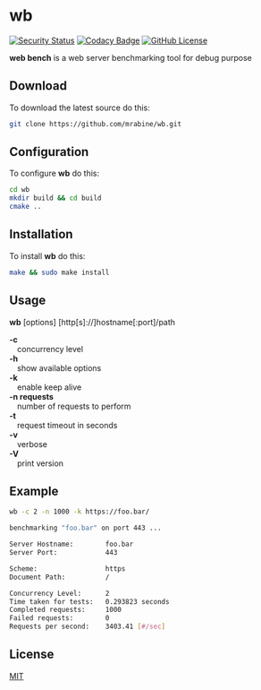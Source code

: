 # wb

[![Security Status](https://github.com/mrabine/wb/workflows/security/badge.svg)](https://github.com/mrabine/wb/security/code-scanning)
[![Codacy Badge](https://app.codacy.com/project/badge/Grade/96362326939a46bd8673b5b70f8654f7)](https://app.codacy.com/gh/mrabine/wb/dashboard?utm_source=gh&utm_medium=referral&utm_content=&utm_campaign=Badge_grade)
[![GitHub License](https://img.shields.io/badge/license-MIT-blue.svg)](https://github.com/mrabine/wb/blob/main/LICENSE)

**web bench** is a web server benchmarking tool for debug purpose

## Download

To download the latest source do this:
```bash
git clone https://github.com/mrabine/wb.git
```

## Configuration

To configure **wb** do this:
```bash
cd wb
mkdir build && cd build
cmake ..
```

## Installation

To install **wb** do this:
```bash
make && sudo make install
```

## Usage

**wb** [options] [http[s]://]hostname[:port]/path

**-c**\
&emsp;concurrency level\
**-h**\
&emsp;show available options\
**-k**\
&emsp;enable keep alive\
**-n requests**\
&emsp;number of requests to perform\
**-t**\
&emsp;request timeout in seconds\
**-v**\
&emsp;verbose\
**-V**\
&emsp;print version

## Example

```bash
wb -c 2 -n 1000 -k https://foo.bar/

benchmarking "foo.bar" on port 443 ...

Server Hostname:        foo.bar
Server Port:            443

Scheme:                 https
Document Path:          /

Concurrency Level:      2
Time taken for tests:   0.293823 seconds
Completed requests:     1000
Failed requests:        0
Requests per second:    3403.41 [#/sec]
```

## License

[MIT](https://choosealicense.com/licenses/mit/)

